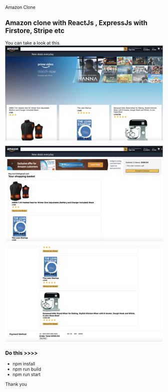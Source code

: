Amazon Clone <br />
## Amazon clone with ReactJs , ExpressJs with Firstore, Stripe etc 

You can take a look at this. <br />
![alt text](/1.png)

![alt text](/2.png)


![alt text](/3.png)

### Do this >>>>
-	npm install 
-	npm run build 
-	npm run start 

Thank you 
